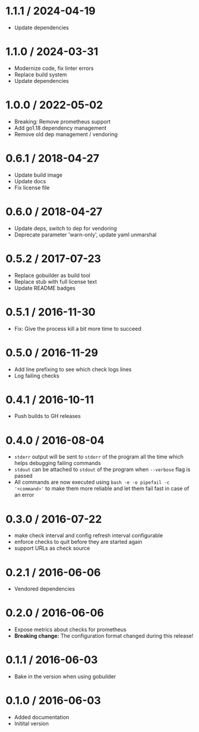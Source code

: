 # 1.1.1 / 2024-04-19

  * Update dependencies

# 1.1.0 / 2024-03-31

  * Modernize code, fix linter errors
  * Replace build system
  * Update dependencies

# 1.0.0 / 2022-05-02

  * Breaking: Remove prometheus support
  * Add go1.18 dependency management
  * Remove old dep management / vendoring

# 0.6.1 / 2018-04-27

  * Update build image
  * Update docs
  * Fix license file

# 0.6.0 / 2018-04-27

  * Update deps, switch to dep for vendoring
  * Deprecate parameter 'warn-only', update yaml unmarshal

# 0.5.2 / 2017-07-23

  * Replace gobuilder as build tool
  * Replace stub with full license text
  * Update README badges

# 0.5.1 / 2016-11-30

  * Fix: Give the process kill a bit more time to succeed

# 0.5.0 / 2016-11-29

  * Add line prefixing to see which check logs lines
  * Log failing checks

# 0.4.1 / 2016-10-11

  * Push builds to GH releases

# 0.4.0 / 2016-08-04

  * `stderr` output will be sent to `stderr` of the program all the time which helps debugging failing commands
  * `stdout` can be attached to `stdout` of the program when `--verbose` flag is passed
  * All commands are now executed using `bash -e -o pipefail -c '<command>'` to make them more reliable and let them fail fast in case of an error

# 0.3.0 / 2016-07-22

  * make check interval and config refresh interval configurable
  * enforce checks to quit before they are started again
  * support URLs as check source

# 0.2.1 / 2016-06-06

  * Vendored dependencies

# 0.2.0 / 2016-06-06

  * Expose metrics about checks for prometheus
  * **Breaking change:** The configuration format changed during this release!

# 0.1.1 / 2016-06-03

  * Bake in the version when using gobuilder

# 0.1.0 / 2016-06-03

  * Added documentation
  * Initital version
